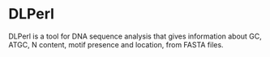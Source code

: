 # DLPerl
DLPerl is a tool for DNA sequence analysis that gives information about GC, ATGC, N content, motif presence and location, from FASTA files.
